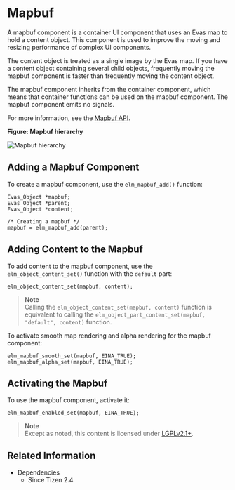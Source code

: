# Mapbuf

A mapbuf component is a container UI component that uses an Evas map to hold a content object. This component is used to improve the moving and resizing performance of complex UI components.

The content object is treated as a single image by the Evas map. If you have a content object containing several child objects, frequently moving the mapbuf component is faster than frequently moving the content object.

The mapbuf component inherits from the container component, which means that container functions can be used on the mapbuf component. The mapbuf component emits no signals.

For more information, see the [Mapbuf API](../../../api/common/latest/group__Elm__Mapbuf__Group.html).

**Figure: Mapbuf hierarchy**

![Mapbuf hierarchy](./media/mapbuf_tree.png)

## Adding a Mapbuf Component

To create a mapbuf component, use the `elm_mapbuf_add()` function:

```
Evas_Object *mapbuf;
Evas_Object *parent;
Evas_Object *content;

/* Creating a mapbuf */
mapbuf = elm_mapbuf_add(parent);
```

## Adding Content to the Mapbuf

To add content to the mapbuf component, use the `elm_object_content_set()` function with the `default` part:

```
elm_object_content_set(mapbuf, content);
```

> **Note**  
> Calling the `elm_object_content_set(mapbuf, content)` function is equivalent to calling the `elm_object_part_content_set(mapbuf, "default", content)` function.

To activate smooth map rendering and alpha rendering for the mapbuf component:

```
elm_mapbuf_smooth_set(mapbuf, EINA_TRUE);
elm_mapbuf_alpha_set(mapbuf, EINA_TRUE);
```

## Activating the Mapbuf

To use the mapbuf component, activate it:

```
elm_mapbuf_enabled_set(mapbuf, EINA_TRUE);
```

> **Note**  
> Except as noted, this content is licensed under [LGPLv2.1+](http://opensource.org/licenses/LGPL-2.1).

## Related Information
- Dependencies
  - Since Tizen 2.4
